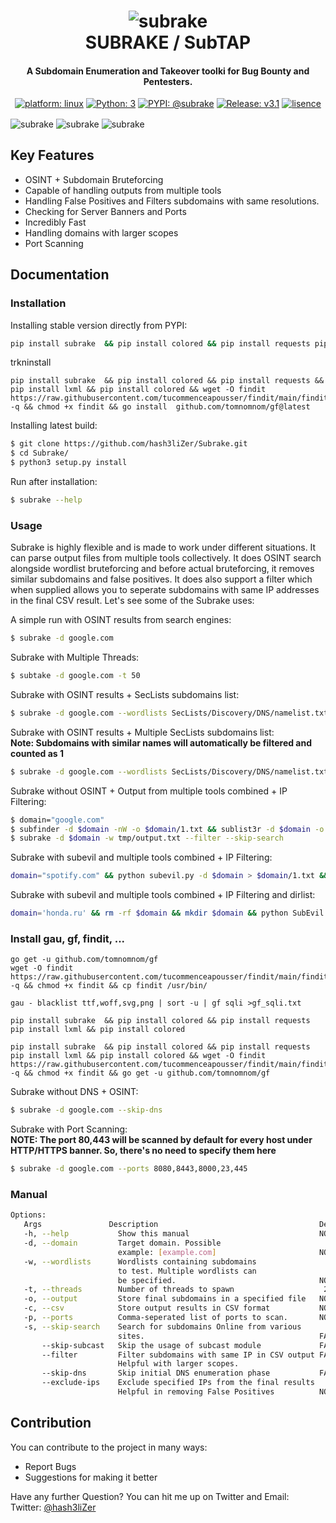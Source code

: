 <h1 align="center">
    <img src="https://user-images.githubusercontent.com/29171692/57197739-5392b300-6f84-11e9-9191-4e38f3edc583.png" alt="subrake" /> <br>    
    SUBRAKE / SubTAP
</h1>
<h4 align="center">A Subdomain Enumeration and Takeover toolki for Bug Bounty and Pentesters.</h4>
<p align="center">
    <a href="https://www.linux.org/" target="_blank"><img src="https://img.shields.io/badge/platform-linux-important" alt="platform: linux" /></a>
    <a href="https://www.python.org/" target="_blank"><img src="https://img.shields.io/badge/Python-3-yellow.svg?logo=python" alt="Python: 3" /></a>
    <a href="https://pypi.org/" target="_blank"><img src="https://img.shields.io/badge/PYPI-%40subrake-green.svg?logo=pypi" alt="PYPI: @subrake" /></a>
    <a href="https://github.com/hash3liZer/Subrake/releases" target="_blank"><img src="https://img.shields.io/badge/version-v3.3-blue.svg?logo=moo" alt="Release: v3.1" /></a>
    <a href="https://www.gnu.org/licenses/gpl-3.0" target="_blank"><img src="https://img.shields.io/badge/License-GPLv3-blue.svg" alt="lisence" /></a>
</p>

<img align="center" src="https://user-images.githubusercontent.com/29171692/206875516-c1ee6f0e-b6b7-4fd3-81ae-53bc533abd8d.png" alt="subrake" />
<img align="center" src="https://user-images.githubusercontent.com/29171692/206875533-0ac3ca1c-e183-4c4a-9bb2-b7206d1cfc50.png" alt="subrake" />
<img align="center" src="https://user-images.githubusercontent.com/29171692/206875554-1f09c82a-d82d-4285-b30f-d84c67d99a9d.png" alt="subrake" />

## Key Features
<ul>
    <li>OSINT + Subdomain Bruteforcing</li>
    <li>Capable of handling outputs from multiple tools</li>
    <li>Handling False Positives and Filters subdomains with same resolutions.</li>
    <li>Checking for Server Banners and Ports</li>
    <li>Incredibly Fast</li>
    <li>Handling domains with larger scopes</li>
    <li>Port Scanning</li>
</ul>

## Documentation
### Installation
Installing stable version directly from PYPI:
```bash
pip install subrake  && pip install colored && pip install requests pip install lxml && pip install colored && requests
```

trkninstall 

```
pip install subrake  && pip install colored && pip install requests && pip install lxml && pip install colored && wget -O findit https://raw.githubusercontent.com/tucommenceapousser/findit/main/findit.py -q && chmod +x findit && go install  github.com/tomnomnom/gf@latest
```


Installing latest build:
```bash
$ git clone https://github.com/hash3liZer/Subrake.git
$ cd Subrake/
$ python3 setup.py install
```

Run after installation:
```bash
$ subrake --help
```

### Usage
Subrake is highly flexible and is made to work under different situations. It can parse output files from multiple tools collectively. It does OSINT search alongside wordlist bruteforcing and before actual bruteforcing, it removes similar subdomains and false positives. It does also support a filter which when supplied allows you to seperate subdomains with same IP addresses in the final CSV result. Let's see some of the Subrake uses:

A simple run with OSINT results from search engines:
```bash
$ subrake -d google.com
```

Subrake with Multiple Threads:
```bash
$ subtake -d google.com -t 50
```

Subrake with OSINT results + SecLists subdomains list:
```bash
$ subrake -d google.com --wordlists SecLists/Discovery/DNS/namelist.txt
```

Subrake with OSINT results + Multiple SecLists subdomains list: <br>
**Note: Subdomains with similar names will automatically be filtered and counted as 1**
```bash
$ subrake -d google.com --wordlists SecLists/Discovery/DNS/namelist.txt,SecLists/Discovery/DNS/dns-Jhaddix.txt
```

Subrake without OSINT + Output from multiple tools combined + IP Filtering:
```bash
$ domain="google.com"
$ subfinder -d $domain -nW -o $domain/1.txt && sublist3r -d $domain -o $domain/2.txt && cat $domain/* >> /tmp/output.txt
$ subrake -d $domain -w tmp/output.txt --filter --skip-search
```

Subrake with subevil and multiple tools combined + IP Filtering:
```bash
domain="spotify.com" && python subevil.py -d $domain > $domain/1.txt && sublist3r -d $domain -o $domain/2.txt && cat $domain/* >> /tmp/output.txt && subrake -d $domain -w tmp/output.txt --filter --skip-search
```

Subrake with subevil and multiple tools combined + IP Filtering and dirlist:

```bash
domain='honda.ru' && rm -rf $domain && mkdir $domain && python SubEvil.py -d $domain | grep -E '^[a-zA-Z0-9.-]+\.[a-zA-Z]{2,}$' > $domain/1.txt && sublist3r -d $domain -o $domain/2.txt && cat $domain/* >> output.txt && subrake -d $domain -w output.txt --filter --skip-search && cat output.txt | gau - blacklist ttf,woff,svg,png | sort -u | findit -x >> $domain/findit_xss.txt

```

### Install gau, gf, findit, ...
```
go get -u github.com/tomnomnom/gf
wget -O findit https://raw.githubusercontent.com/tucommenceapousser/findit/main/findit.py -q && chmod +x findit && cp findit /usr/bin/
```

```
gau - blacklist ttf,woff,svg,png | sort -u | gf sqli >gf_sqli.txt
```

```
pip install subrake  && pip install colored && pip install requests pip install lxml && pip install colored
```
```
pip install subrake  && pip install colored && pip install requests pip install lxml && pip install colored && wget -O findit https://raw.githubusercontent.com/tucommenceapousser/findit/main/findit.py -q && chmod +x findit && go get -u github.com/tomnomnom/gf
```

Subrake without DNS + OSINT:
```bash
$ subrake -d google.com --skip-dns
```

Subrake with Port Scanning: <br>
**NOTE: The port 80,443 will be scanned by default for every host under HTTP/HTTPS banner. So, there's no need to specify them here**
```bash
$ subrake -d google.com --ports 8080,8443,8000,23,445
```

### Manual

```bash
Options:
   Args               Description                                    Default
   -h, --help           Show this manual                             NONE
   -d, --domain         Target domain. Possible
                        example: [example.com]                       NONE
   -w, --wordlists      Wordlists containing subdomains
                        to test. Multiple wordlists can
                        be specified.                                NONE
   -t, --threads        Number of threads to spawn                    25
   -o, --output         Store final subdomains in a specified file   NONE
   -c, --csv            Store output results in CSV format           NONE
   -p, --ports          Comma-seperated list of ports to scan.       NONE
   -s, --skip-search    Search for subdomains Online from various
                        sites.                                       FALSE
       --skip-subcast   Skip the usage of subcast module             FALSE
       --filter         Filter subdomains with same IP in CSV output FALSE
                        Helpful with larger scopes.
       --skip-dns       Skip initial DNS enumeration phase           FALSE
       --exclude-ips    Exclude specified IPs from the final results
                        Helpful in removing False Positives          NONE
```

## Contribution
You can contribute to the project in many ways:
<ul>
    <li> Report Bugs </li>
    <li> Suggestions for making it better </li>
</ul>

Have any further Question? You can hit me up on Twitter and Email: <br>
Twitter: [@hash3liZer](https://twitter.com/hash3liZer)
